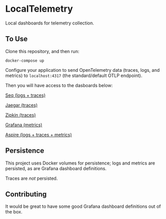 # LocalTelemetry

Local dashboards for telemetry collection.

## To Use

Clone this repository, and then run:

```
docker-compose up
```

Configure your application to send OpenTelemetry data (traces, logs, and metrics) to `localhost:4317` (the standard/default OTLP endpoint).

Then you will have access to the dasboards below:

[Seq (logs + traces)](http://localhost:8080/)

[Jaegar (traces)](http://localhost:16686/)

[Zipkin (traces)](http://localhost:9411/)

[Grafana (metrics)](http://localhost:3000/)

[Aspire (logs + traces + metrics)](http://localhost:18888/)

## Persistence

This project uses Docker volumes for persistence; logs and metrics are persisted, as are Grafana dashboard definitions.

Traces are _not_ persisted.

## Contributing

It would be great to have some good Grafana dashboard definitions out of the box.
